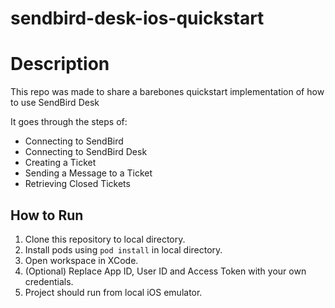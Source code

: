 # sendbird-desk-ios-quickstart

# Description
This repo was made to share a barebones quickstart implementation of how to use SendBird Desk

It goes through the steps of:
- Connecting to SendBird
- Connecting to SendBird Desk
- Creating a Ticket
- Sending a Message to a Ticket
- Retrieving Closed Tickets

## How to Run
1) Clone this repository to local directory.
2) Install pods using `pod install` in local directory.
2) Open workspace in XCode.
3) (Optional) Replace App ID, User ID and Access Token with your own credentials.
4) Project should run from local iOS emulator.
